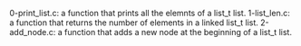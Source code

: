 0-print_list.c: a function that prints all the elemnts of a list_t list.
1-list_len.c: a function that returns the number of elements in a linked list_t list.
2-add_node.c: a function that adds a new node at the beginning of a list_t list.
